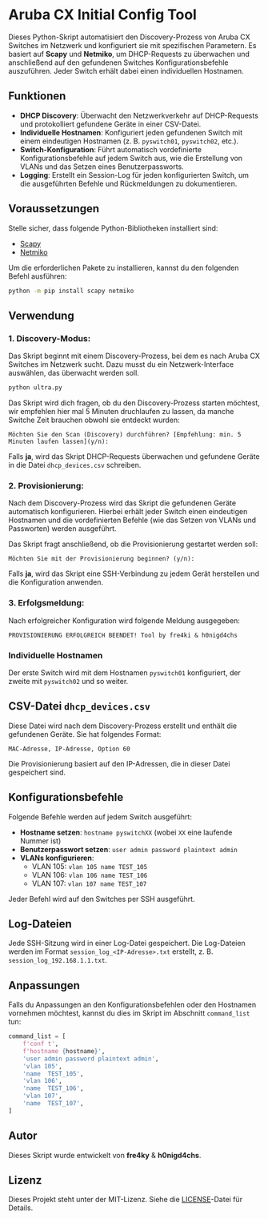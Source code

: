 # Aruba CX Initial Config Tool

Dieses Python-Skript automatisiert den Discovery-Prozess von Aruba CX Switches im Netzwerk und konfiguriert sie mit spezifischen Parametern. Es basiert auf **Scapy** und **Netmiko**, um DHCP-Requests zu überwachen und anschließend auf den gefundenen Switches Konfigurationsbefehle auszuführen. Jeder Switch erhält dabei einen individuellen Hostnamen.

## Funktionen

- **DHCP Discovery**: Überwacht den Netzwerkverkehr auf DHCP-Requests und protokolliert gefundene Geräte in einer CSV-Datei.
- **Individuelle Hostnamen**: Konfiguriert jeden gefundenen Switch mit einem eindeutigen Hostnamen (z. B. `pyswitch01`, `pyswitch02`, etc.).
- **Switch-Konfiguration**: Führt automatisch vordefinierte Konfigurationsbefehle auf jedem Switch aus, wie die Erstellung von VLANs und das Setzen eines Benutzerpassworts.
- **Logging**: Erstellt ein Session-Log für jeden konfigurierten Switch, um die ausgeführten Befehle und Rückmeldungen zu dokumentieren.

## Voraussetzungen

Stelle sicher, dass folgende Python-Bibliotheken installiert sind:

- [Scapy](https://scapy.net/)
- [Netmiko](https://github.com/ktbyers/netmiko)

Um die erforderlichen Pakete zu installieren, kannst du den folgenden Befehl ausführen:

```bash
python -m pip install scapy netmiko
```

## Verwendung

### 1. **Discovery-Modus:**

Das Skript beginnt mit einem Discovery-Prozess, bei dem es nach Aruba CX Switches im Netzwerk sucht. Dazu musst du ein Netzwerk-Interface auswählen, das überwacht werden soll.

```bash
python ultra.py
```

Das Skript wird dich fragen, ob du den Discovery-Prozess starten möchtest, wir empfehlen hier mal 5 Minuten druchlaufen zu lassen, da manche Switche Zeit brauchen obwohl sie entdeckt wurden:

```
Möchten Sie den Scan (Discovery) durchführen? [Empfehlung: min. 5 Minuten laufen lassen](y/n):
```

Falls **ja**, wird das Skript DHCP-Requests überwachen und gefundene Geräte in die Datei `dhcp_devices.csv` schreiben.

### 2. **Provisionierung:**

Nach dem Discovery-Prozess wird das Skript die gefundenen Geräte automatisch konfigurieren. Hierbei erhält jeder Switch einen eindeutigen Hostnamen und die vordefinierten Befehle (wie das Setzen von VLANs und Passworten) werden ausgeführt.

Das Skript fragt anschließend, ob die Provisionierung gestartet werden soll:

```
Möchten Sie mit der Provisionierung beginnen? (y/n):
```

Falls **ja**, wird das Skript eine SSH-Verbindung zu jedem Gerät herstellen und die Konfiguration anwenden.

### 3. **Erfolgsmeldung:**

Nach erfolgreicher Konfiguration wird folgende Meldung ausgegeben:

```
PROVISIONIERUNG ERFOLGREICH BEENDET! Tool by fre4ki & h0nigd4chs
```

### Individuelle Hostnamen

Der erste Switch wird mit dem Hostnamen `pyswitch01` konfiguriert, der zweite mit `pyswitch02` und so weiter.

## CSV-Datei `dhcp_devices.csv`

Diese Datei wird nach dem Discovery-Prozess erstellt und enthält die gefundenen Geräte. Sie hat folgendes Format:

```
MAC-Adresse, IP-Adresse, Option 60
```

Die Provisionierung basiert auf den IP-Adressen, die in dieser Datei gespeichert sind.

## Konfigurationsbefehle

Folgende Befehle werden auf jedem Switch ausgeführt:

- **Hostname setzen**: `hostname pyswitchXX` (wobei `XX` eine laufende Nummer ist)
- **Benutzerpasswort setzen**: `user admin password plaintext admin`
- **VLANs konfigurieren**:
  - VLAN 105: `vlan 105 name TEST_105`
  - VLAN 106: `vlan 106 name TEST_106`
  - VLAN 107: `vlan 107 name TEST_107`
  
Jeder Befehl wird auf den Switches per SSH ausgeführt.

## Log-Dateien

Jede SSH-Sitzung wird in einer Log-Datei gespeichert. Die Log-Dateien werden im Format `session_log_<IP-Adresse>.txt` erstellt, z. B. `session_log_192.168.1.1.txt`.

## Anpassungen

Falls du Anpassungen an den Konfigurationsbefehlen oder den Hostnamen vornehmen möchtest, kannst du dies im Skript im Abschnitt `command_list` tun:

```python
command_list = [
    f'conf t',
    f'hostname {hostname}',
    'user admin password plaintext admin',
    'vlan 105',
    'name  TEST_105',
    'vlan 106',
    'name  TEST_106',
    'vlan 107',
    'name  TEST_107',
]
```

## Autor

Dieses Skript wurde entwickelt von **fre4ky** & **h0nigd4chs**.

## Lizenz

Dieses Projekt steht unter der MIT-Lizenz. Siehe die [LICENSE](LICENSE)-Datei für Details.
